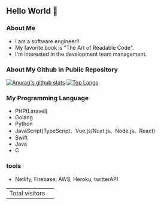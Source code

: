 ## Hello World 👋
### About Me
- I am a software engineer!!  
- My favorite book is "The Art of Readable Code".
- I'm interested in the development team management. 

### About My Github In Public Repository
[![Anurag's github stats](https://github-readme-stats.vercel.app/api?username=KazuwoKiwame12&show_icons=true&theme=dark)](https://github.com/anuraghazra/github-readme-stats)
[![Top Langs](https://github-readme-stats.vercel.app/api/top-langs/?username=KazuwoKiwame12&layout=compact&theme=dark)](https://github.com/anuraghazra/github-readme-stats)

### My Programming Language
- PHP(Laravel)
- Golang
- Python
- JavaScript(TypeScript、Vue.js/Nuxt.js、Node.js、React)
- Swift
- Java
- C

### tools
- Netlify, Firebase, AWS, Heroku, twitterAPI

<table>
  <tr>
    <td>Total visitors</td>
    <td><img src="https://profile-counter.glitch.me/KazuwoKiwam12/count.svg" alt="" /></td>
  </tr>
</table>
